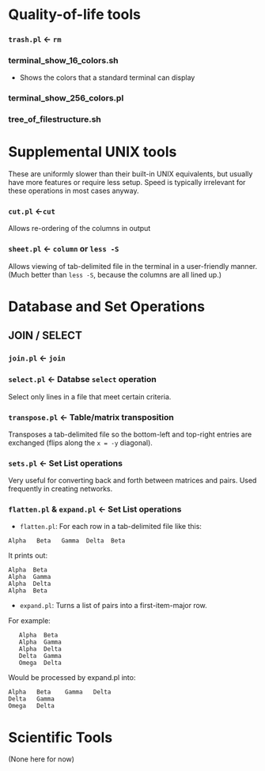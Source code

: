 # Quality-of-life tools #

### `trash.pl` ← `rm` ###

### terminal\_show\_16\_colors.sh ###

  * Shows the colors that a standard terminal can display

### terminal\_show\_256\_colors.pl ###

### tree\_of\_filestructure.sh ###

# Supplemental UNIX tools #

These are uniformly slower than their built-in UNIX equivalents, but usually have more features or require less setup. Speed is typically irrelevant for these operations in most cases anyway.

### `cut.pl` ←`cut` ###

Allows re-ordering of the columns in output

### `sheet.pl` ← `column` or `less -S` ###

Allows viewing of tab-delimited file in the terminal in a user-friendly manner. (Much better than `less -S`, because the columns are all lined up.)

# Database and Set Operations #

## JOIN / SELECT ##

### `join.pl` ← `join` ###

### `select.pl` ← Databse `select` operation ###

Select only lines in a file that meet certain criteria.

### `transpose.pl` ← Table/matrix transposition ###

Transposes a tab-delimited file so the bottom-left and top-right entries are exchanged (flips along the `x = -y` diagonal).

### `sets.pl` ← Set List operations ###

Very useful for converting back and forth between matrices and pairs. Used frequently in creating networks.

### `flatten.pl` & `expand.pl` ← Set List operations ###

  * `flatten.pl`:  For each row in a tab-delimited file like this:
```
Alpha   Beta   Gamma  Delta  Beta
```

It prints out:

```
Alpha  Beta
Alpha  Gamma
Alpha  Delta
Alpha  Beta
```


  * `expand.pl`: Turns a list of pairs into a first-item-major row.

For example:
```
   Alpha  Beta
   Alpha  Gamma
   Alpha  Delta
   Delta  Gamma
   Omega  Delta
```

Would be processed by expand.pl into:
```
Alpha	Beta	Gamma	Delta
Delta	Gamma
Omega	Delta
```


# Scientific Tools #

(None here for now)